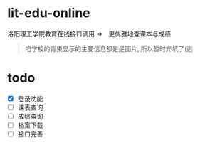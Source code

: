 # lit-edu-online
洛阳理工学院教育在线接口调用 =>　更优雅地查课本与成绩

> 咱学校的青果显示的主要信息都是是图片, 所以暂时弃坑了(逃

# todo
- [x] 登录功能
- [ ] 课表查询
- [ ] 成绩查询
- [ ] 档案下载
- [ ] 接口完善
